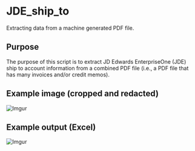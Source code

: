 # JDE_ship_to
Extracting data from a machine generated PDF file.

## Purpose
The purpose of this script is to extract JD Edwards EnterpriseOne (JDE) ship to account information from a combined PDF file (i.e., a PDF file that has many invoices and/or credit memos).

## Example image (cropped and redacted)
![Imgur](https://imgur.com/ryFLd9X.jpg)

## Example output (Excel)
![Imgur](https://imgur.com/wLwfLKR.jpg)

